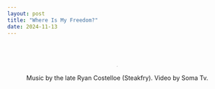 ```yaml
---
layout: post
title: "Where Is My Freedom?"
date: 2024-11-13
---
```

<p style="font-size:15px">
<br><br>
  <div style="text-align: center;"><div class="wrapper">
    <div class="h_iframe">
        <iframe height="2" width="2" src="https://files.catbox.moe/4gl6oi.mp4" frameborder="0" webkitallowfullscreen mozallowfullscreen allowfullscreen></iframe>
    </div>
<br>
Music by the late Ryan Costelloe (Steakfry).
Video by Soma Tv.

</p>
